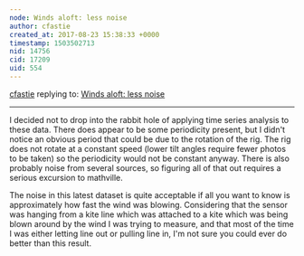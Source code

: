 ```yaml
---
node: Winds aloft: less noise
author: cfastie
created_at: 2017-08-23 15:38:33 +0000
timestamp: 1503502713
nid: 14756
cid: 17209
uid: 554
---
```




[cfastie](../profile/cfastie) replying to: [Winds aloft: less noise](../notes/cfastie/08-12-2017/winds-aloft-less-noise)

----
I decided not to drop into the rabbit hole of applying time series analysis to these data. There does appear to be some periodicity present, but I didn't notice an obvious period that could be due to the rotation of the rig. The rig does not rotate at a constant speed (lower tilt angles require fewer photos to be taken) so the periodicity would not be constant anyway. There is also probably noise from several sources, so figuring all of that out requires a serious excursion to mathville.

The noise in this latest dataset is quite acceptable if all you want to know is approximately how fast the wind was blowing. Considering that the sensor was hanging from a kite line which was attached to a kite which was being blown around by the wind I was trying to measure, and that most of the time I was either letting line out or pulling line in, I'm not sure you could ever do better than this result. 